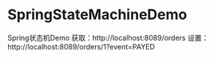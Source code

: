 # SpringStateMachineDemo
Spring状态机Demo
获取：http://localhost:8089/orders
设置：http://localhost:8089/orders/1?event=PAYED
